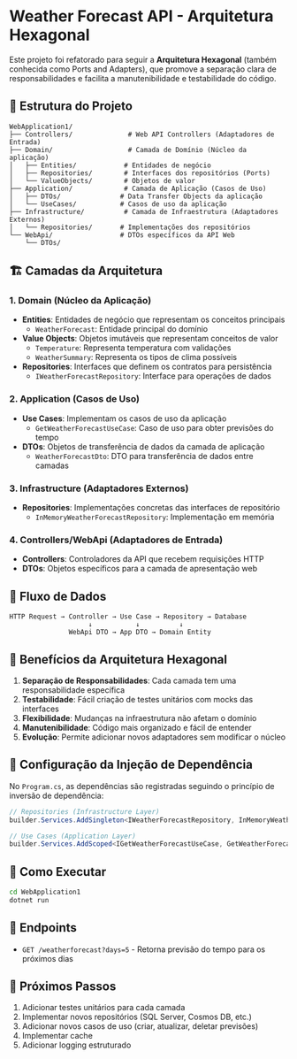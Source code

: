 # Weather Forecast API - Arquitetura Hexagonal

Este projeto foi refatorado para seguir a **Arquitetura Hexagonal** (também conhecida como Ports and Adapters), que promove a separação clara de responsabilidades e facilita a manutenibilidade e testabilidade do código.

## 📁 Estrutura do Projeto

```
WebApplication1/
├── Controllers/              # Web API Controllers (Adaptadores de Entrada)
├── Domain/                   # Camada de Domínio (Núcleo da aplicação)
│   ├── Entities/            # Entidades de negócio
│   ├── Repositories/        # Interfaces dos repositórios (Ports)
│   └── ValueObjects/        # Objetos de valor
├── Application/             # Camada de Aplicação (Casos de Uso)
│   ├── DTOs/               # Data Transfer Objects da aplicação
│   └── UseCases/           # Casos de uso da aplicação
├── Infrastructure/          # Camada de Infraestrutura (Adaptadores Externos)
│   └── Repositories/       # Implementações dos repositórios
└── WebApi/                 # DTOs específicos da API Web
    └── DTOs/
```

## 🏗️ Camadas da Arquitetura

### 1. **Domain** (Núcleo da Aplicação)

- **Entities**: Entidades de negócio que representam os conceitos principais
  - `WeatherForecast`: Entidade principal do domínio
- **Value Objects**: Objetos imutáveis que representam conceitos de valor
  - `Temperature`: Representa temperatura com validações
  - `WeatherSummary`: Representa os tipos de clima possíveis
- **Repositories**: Interfaces que definem os contratos para persistência
  - `IWeatherForecastRepository`: Interface para operações de dados

### 2. **Application** (Casos de Uso)

- **Use Cases**: Implementam os casos de uso da aplicação
  - `GetWeatherForecastUseCase`: Caso de uso para obter previsões do tempo
- **DTOs**: Objetos de transferência de dados da camada de aplicação
  - `WeatherForecastDto`: DTO para transferência de dados entre camadas

### 3. **Infrastructure** (Adaptadores Externos)

- **Repositories**: Implementações concretas das interfaces de repositório
  - `InMemoryWeatherForecastRepository`: Implementação em memória

### 4. **Controllers/WebApi** (Adaptadores de Entrada)

- **Controllers**: Controladores da API que recebem requisições HTTP
- **DTOs**: Objetos específicos para a camada de apresentação web

## 🔄 Fluxo de Dados

```
HTTP Request → Controller → Use Case → Repository → Database
                    ↓           ↓          ↓
               WebApi DTO → App DTO → Domain Entity
```

## 🎯 Benefícios da Arquitetura Hexagonal

1. **Separação de Responsabilidades**: Cada camada tem uma responsabilidade específica
2. **Testabilidade**: Fácil criação de testes unitários com mocks das interfaces
3. **Flexibilidade**: Mudanças na infraestrutura não afetam o domínio
4. **Manutenibilidade**: Código mais organizado e fácil de entender
5. **Evolução**: Permite adicionar novos adaptadores sem modificar o núcleo

## 🔧 Configuração da Injeção de Dependência

No `Program.cs`, as dependências são registradas seguindo o princípio de inversão de dependência:

```csharp
// Repositories (Infrastructure Layer)
builder.Services.AddSingleton<IWeatherForecastRepository, InMemoryWeatherForecastRepository>();

// Use Cases (Application Layer)
builder.Services.AddScoped<IGetWeatherForecastUseCase, GetWeatherForecastUseCase>();
```

## 🚀 Como Executar

```bash
cd WebApplication1
dotnet run
```

## 📝 Endpoints

- `GET /weatherforecast?days=5` - Retorna previsão do tempo para os próximos dias

## 🧪 Próximos Passos

1. Adicionar testes unitários para cada camada
2. Implementar novos repositórios (SQL Server, Cosmos DB, etc.)
3. Adicionar novos casos de uso (criar, atualizar, deletar previsões)
4. Implementar cache
5. Adicionar logging estruturado
